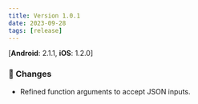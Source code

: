 ```yaml
---
title: Version 1.0.1
date: 2023-09-28
tags: [release]
---
```

[**Android**: 2.1.1, **iOS**: 1.2.0]
### 🔄 Changes
* Refined function arguments to accept JSON inputs.
